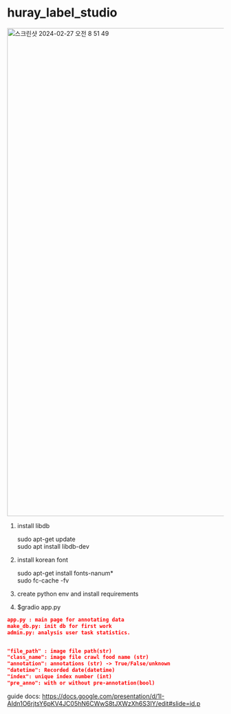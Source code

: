 # huray_label_studio    
<img width="1134" alt="스크린샷 2024-02-27 오전 8 51 49" src="https://github.com/huraypositive/huray_label_studio/assets/32063217/4543cfb7-c6df-4f1a-8422-41bafe105671">    

    
1. install libdb
    
    sudo apt-get update    
    sudo apt install libdb-dev    

2. install korean font
       
    sudo apt-get install fonts-nanum*    
    sudo fc-cache -fv    

3. create python env and install requirements
    
4. $gradio app.py

```json
app.py : main page for annotating data    
make_db.py: init db for first work    
admin.py: analysis user task statistics.


"file_path" : image file path(str)
"class_name": image file crawl food name (str)
"annotation": annotations (str) -> True/False/unknown
"datetime": Recorded date(datetime)
"index": unique index number (int)
"pre_anno": with or without pre-annotation(bool)
```


guide docs: https://docs.google.com/presentation/d/1I-AIdn1O6rjtsY6pKV4JC05hN6CWwS8tJXWzXh6S3IY/edit#slide=id.p
